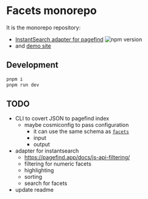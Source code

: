 # Facets monorepo

It is the monorepo repository:

- [InstantSearch adapter for pagefind](/packages/pagefind-instantsearch/) ![npm version](https://img.shields.io/npm/v/%40stereobooster/pagefind-instantsearch)
- and [demo site](/packages/demo/README.md)

## Development

```sh
pnpm i
pnpm run dev
```

## TODO

- CLI to covert JSON to pagefind index
  - maybe cosmiconfig to pass configuration
    - it can use the same schema as [`facets`](/packages/pagefind-instantsearch/src/Facets.ts)
    - input
    - output
- adapter for instantsearch
  - https://pagefind.app/docs/js-api-filtering/
  - filtering for numeric facets
  - highlighting
  - sorting
  - search for facets
- update readme
